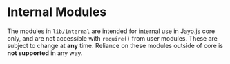# Internal Modules

The modules in `lib/internal` are intended for internal use in Jayo.js core
only, and are not accessible with `require()` from user modules. These are
subject to change at **any** time. Reliance on these modules outside of core
is **not supported** in any way.
